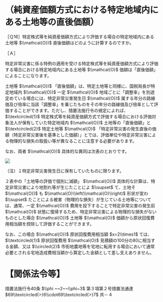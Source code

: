 # （純資産価額方式における特定地域内にある土地等の直後価額）

［Ｑ16］特定株式等を純資産価額方式により評価する場合の特定地域内にある土地等 $\\mathcal{O})$ 直後価額はどのように計算するのですか。

［Ａ］

特定非常災害に係る特例の適用を受ける特定株式等を純資産価額方式により評価する場合における特定地域内にある土地等 $\\mathcal{O}$ 価額は「直後価額」によることになります。

土地等 $\\mathcal{O})$ 「直後価額」は、特定土地等と同様に、国税局長が特定地域内 $\\mathcal{O})$ 一定 $\\mathcal{O}$ 地域ごとに「調整率」を別途定めている場合には、特定非常災害発生日 $\\mathcal{O})$ 属する年分の路線価及び倍率に当該「調整率」を乗じたものをその年分の路線価及び倍率として評価することができます。ただし、措置法施行令の規定によれば、 $\\textcircled{1}$ 特定株式等を純資産価額方式で評価する場合における評価対象法人が保有していた特定地域内 $\\mathcal{O})$ 土地等の「直後価額」と $\\textcircled{2}$ 特定土地等 $\\mathcal{O}$ 「特定非常災害の発生直後の価額（特定非常災害後を基準とした価額）」とでは、評価単位や特定非常災害による物理的な損失の取扱い等が異なることに注意する必要があります。

なお、両者 $\\mathcal{O})$ 具体的な異同は次表のとおりです。

![](https://www.nta.go.jp/tmp/79150c33-9517-45e6-a846-0a2ae158a787/images/074047d0b4250d63d8379f5402fd3dcd005ed7d253926384d2e7b76679e82d22.jpg)

（注）１特定非常災害発生日に保有していたものに限ります。

２表中の「土地等の評価で個別に減額」 $\\mathcal{O})$ 具体的な計算は、特定非常災害により地割れ等が生じたことによ $\\supset$ て、土地そ $\\mathcal{O})$ も $\\mathcal{O}\\left(\\mathcal{O}\\right)$ 形状が変わ $\\supset$ たことによる被害（物理的な損失）が生じている土地等については、通常、一定 $\\mathcal{O})$ 費用を投下することで特定非常災害の発生前 $\\mathcal{O}$ 状態に復帰するため、特定非常災害による物理的な損失がないものとした場合 $\\mathcal{O})$ 土地等 $\\mathcal{O}$ 価額から原状回復費用相当額を控除して評価することができます。

なお、この場合 $\\mathcal{O})$ 原状回復費用相当額 $x=2\\times1$ ては、 $\\textcircled{1}$ 原状回復費用 $\\mathcal{O}$ 見積額の100分の80に相当する金額、又は $\\circled{2}$ 市街地農地等を宅地に転用する場合において通常必要とされる宅地造成費相当額から算定した金額として差し支えありません。

# 【関係法令等】

措置法施行令40条 $\\phi ~~2~~\\phi~3$ 第３項第２号措置法通達 $69\\textcircled{>}6\\cdot69\\textcircled{>}7$ 共－４
